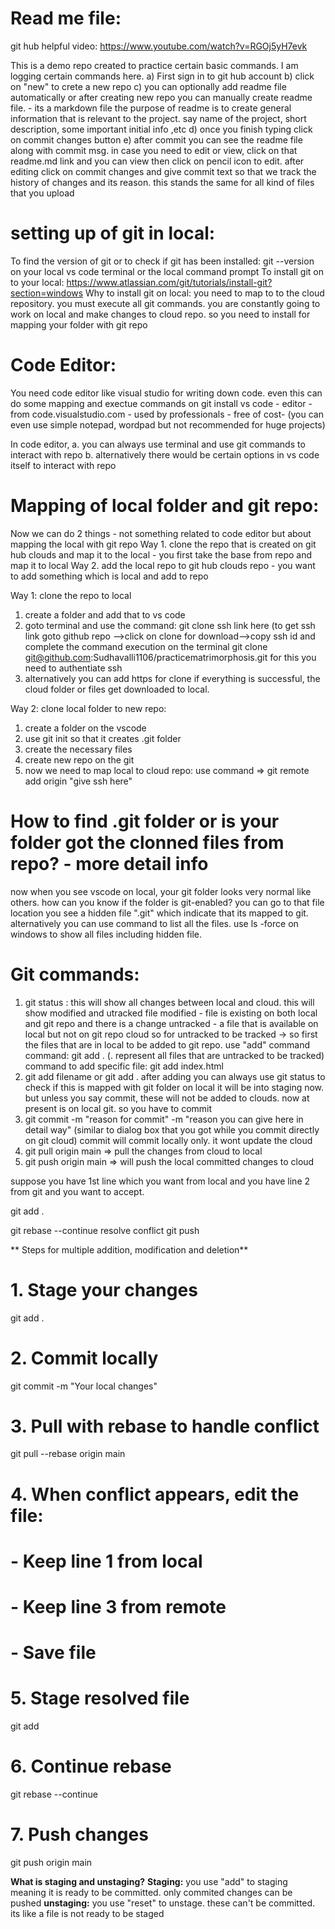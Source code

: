 Read me file:
=============
git hub helpful video:  https://www.youtube.com/watch?v=RGOj5yH7evk

This is a demo repo created to practice certain basic commands. I am logging certain commands here.
a) First sign in to git hub account
b) click on "new" to crete a new repo
c) you can optionally add readme file automatically or after creating new repo you can manually create readme file. - its a markdown file
  the purpose of readme is to create general information that is relevant to the project. say name of the project, short description, some important initial info ,etc
d) once you finish typing click on commit changes button
e) after commit you can see the readme file along with commit msg. in case you need to edit or view, click on that readme.md link and you can view then click on pencil icon to edit. after editing click on commit changes and give commit text so that we track the history of changes and its reason. this stands the same for all kind of files that you upload

setting up of git in local:
============================
To find the version of git or to check if git has been installed: git --version on your local vs code terminal or the local command prompt
To install git on to your local: https://www.atlassian.com/git/tutorials/install-git?section=windows
Why to install git on local: you need to map to to the cloud repository. you must execute all git commands. you are constantly going to work on local and make changes to cloud repo. so you need to install for mapping your folder with git repo

Code Editor:
============
You need code editor like visual studio for writing down code.
even this can do some mapping and exectue commands on git
install vs code - editor - from code.visualstudio.com - used by professionals - free of cost- (you can even use simple notepad, wordpad but not recommended for huge projects)

In code editor, 
a. you can always use terminal and use git commands to interact with repo
b. alternatively there would be certain options in vs code itself to interact with repo

Mapping of local folder and git repo:
=====================================

Now we can do 2 things - not something related to code editor but about mapping the local with git repo
Way 1. clone the repo that is created on git hub clouds and map it to the local - you first take the base from repo and map it to local
Way 2. add the local repo to git hub clouds repo - you want to add something which is local and add to repo

Way 1: clone the repo to local
1) create a folder and add that to vs code
2) goto terminal and use the command: git clone ssh link here   (to get ssh link goto github repo -->click on clone for download-->copy ssh id and complete the command execution on the terminal
git clone git@github.com:Sudhavalli1106/practicematrimorphosis.git
 for this you need to authentiate ssh
3) alternatively you can add https for clone
if everything is successful, the cloud folder or files get downloaded to local.

Way 2: clone local folder to new repo:
1) create a folder on the vscode
2) use git init so that it creates .git folder
3) create the necessary files
4) create new repo on the git
5) now we need to map local to cloud repo: use command => git remote add origin "give ssh here"

   
How to find .git folder or is your folder got the clonned files from repo? - more detail info
==========================================================================
now when you see vscode on local, your git folder looks very normal like others. how can you know if the folder is git-enabled? you can go to that file location you see a hidden file ".git" which indicate that its mapped to git.
alternatively you can use command to list all the files. use ls -force on windows to show all files including hidden file.

Git commands:
=============
1. git status : this will show all changes between local and cloud. this will show modified and utracked file
     modified - file is existing on both local and git repo and there is a change
     untracked - a file that is available on local but not on git repo cloud
   so for untracked to be tracked -> so first the files that are in local to be added to git repo. use "add" command
   command: git add .   (. represent all files that are untracked to be tracked)
   command to add specific file: git add index.html
2. git add filename or git add .
  after adding you can always use git status to check if this is mapped with git folder on local
  it will be into staging now. but unless you say commit, these will not be added to clouds. now at present is on local git. so you have to commit
4. git commit -m "reason for commit" -m "reason you can give here in detail way"   (similar to dialog box that you got while you commit directly on git cloud)
commit will commit locally only. it wont update the cloud
5. git pull origin main => pull the changes from cloud to local
6. git push origin main => will push the local committed changes to cloud


suppose you have 1st line which you want from local and you have line 2 from git and you want to accept.

git add .
 
git rebase --continue 
resolve conflict
git push

**
Steps for multiple addition, modification and deletion**

# 1. Stage your changes
git add .

# 2. Commit locally
git commit -m "Your local changes"

# 3. Pull with rebase to handle conflict
git pull --rebase origin main

# 4. When conflict appears, edit the file:
#    - Keep line 1 from local
#    - Keep line 3 from remote
#    - Save file

# 5. Stage resolved file
git add <filename>

# 6. Continue rebase
git rebase --continue

# 7. Push changes
git push origin main

**What is staging and unstaging?**
**Staging:** you use "add" to staging meaning it is ready to be committed. only commited changes can be pushed
**unstaging:** you use "reset" to unstage. these can't be committed. its like a file is not ready to be staged



